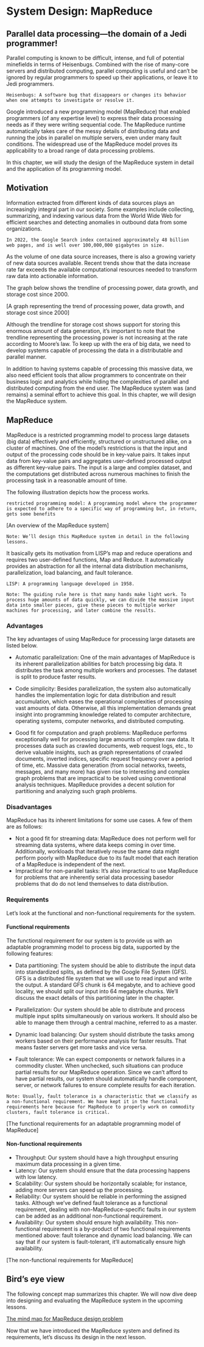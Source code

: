 # System Design: MapReduce
## Parallel data processing—the domain of a Jedi programmer!
Parallel computing is known to be difficult, intense, and full of potential minefields in terms of Heisenbugs. Combined with the rise of many-core servers and distributed computing, parallel computing is useful and can’t be ignored by regular programmers to speed up their applications, or leave it to Jedi programmers.

```
Heisenbugs: A software bug that disappears or changes its behavior when one attempts to investigate or resolve it.
```
Google introduced a new programming model (MapReduce) that enabled programmers (of any expertise level) to express their data processing needs as if they were writing sequential code. The MapReduce runtime automatically takes care of the messy details of distributing data and running the jobs in parallel on multiple servers, even under many fault conditions. The widespread use of the MapReduce model proves its applicability to a broad range of data processing problems.

In this chapter, we will study the design of the MapReduce system in detail and the application of its programming model.

## Motivation
Information extracted from different kinds of data sources plays an increasingly integral part in our society. Some examples include collecting, summarizing, and indexing various data from the World Wide Web for efficient searches and detecting anomalies in outbound data from some organizations.

```
In 2022, the Google Search index contained approximately 48 billion web pages, and is well over 100,000,000 gigabytes in size.
```
As the volume of one data source increases, there is also a growing variety of new data sources available. Recent trends show that the data increase rate far exceeds the available computational resources needed to transform raw data into actionable information.

The graph below shows the trendline of processing power, data growth, and storage cost since 2000.

[A graph representing the trend of processing power, data growth, and storage cost since 2000]

Although the trendline for storage cost shows support for storing this enormous amount of data generation, it’s important to note that the trendline representing the processing power is not increasing at the rate according to Moore’s law. To keep up with the era of big data, we need to develop systems capable of processing the data in a distributable and parallel manner.

In addition to having systems capable of processing this massive data, we also need efficient tools that allow programmers to concentrate on their business logic and analytics while hiding the complexities of parallel and distributed computing from the end user. The MapReduce system was (and remains) a seminal effort to achieve this goal. In this chapter, we will design the MapReduce system.


## MapReduce
MapReduce is a restricted programming model to process large datasets (big data) effectively and efficiently, structured or unstructured alike, on a cluster of machines. One of the model’s restrictions is that the input and output of the processing code should be in key-value pairs. It takes input data from key-value pairs and aggregates user-defined processed output as different key-value pairs. The input is a large and complex dataset, and the computations get distributed across numerous machines to finish the processing task in a reasonable amount of time.

The following illustration depicts how the process works.
```
restricted programming model: A programming model where the programmer is expected to adhere to a specific way of programming but, in return, gets some benefits
```

[An overview of the MapReduce system]

```
Note: We’ll design this MapReduce system in detail in the following lessons.
```
It basically gets its motivation from LISP’s map and reduce operations and requires two user-defined functions, Map and Reduce. It automatically provides an abstraction for all the internal data distribution mechanisms, parallelization, load balancing, and fault tolerance.
```
LISP: A programming language developed in 1958.
```

```
Note: The guiding rule here is that many hands make light work. To process huge amounts of data quickly, we can divide the massive input data into smaller pieces, give these pieces to multiple worker machines for processing, and later combine the results.
```
### Advantages
The key advantages of using MapReduce for processing large datasets are listed below.

- Automatic parallelization: One of the main advantages of MapReduce is its inherent parallelization abilities for batch processing big data. It distributes the task among multiple workers and processes. The dataset is split to produce faster results.

- Code simplicity: Besides parallelization, the system also automatically handles the implementation logic for data distribution and result accumulation, which eases the operational complexities of processing vast amounts of data. Otherwise, all this implementation demands great insight into programming knowledge related to computer architecture, operating systems, computer networks, and distributed computing.

- Good fit for computation and graph problems: MapReduce performs exceptionally well for processing large amounts of complex raw data. It processes data such as crawled documents, web request logs, etc., to derive valuable insights, such as graph representations of crawled documents, inverted indices, specific request frequency over a period of time, etc.
Massive data generation (from social networks, tweets, messages, and many more) has given rise to interesting and complex graph problems that are impractical to be solved using conventional analysis techniques. MapReduce provides a decent solution for partitioning and analyzing such graph problems.


### Disadvantages
MapReduce has its inherent limitations for some use cases. A few of them are as follows:

- Not a good fit for streaming data: MapReduce does not perform well for streaming data systems, where data keeps coming in over time. Additionally, workloads that iteratively reuse the same data might perform poorly with MapReduce due to its fault model that each iteration of a MapReduce is independent of the next.
- Impractical for non-parallel tasks: It’s also impractical to use MapReduce for problems that are inherently serial data processing basedor problems that do do not lend themselves to data distribution.


### Requirements
Let’s look at the functional and non-functional requirements for the system.

#### Functional requirements
The functional requirement for our system is to provide us with an adaptable programming model to process big data, supported by the following features:

- Data partitioning: The system should be able to distribute the input data into standardized splits, as defined by the Google File System (GFS). GFS is a distributed file system that we will use to read input and write the output. A standard GFS chunk is 64 megabyte, and to achieve good locality, we should split our input into 64 megabyte chunks. We’ll discuss the exact details of this partitioning later in the chapter.

- Parallelization: Our system should be able to distribute and process multiple input splits simultaneously on various workers. It should also be able to manage them through a central machine, referred to as a master.

- Dynamic load balancing: Our system should distribute the tasks among workers based on their performance analysis for faster results. That means faster servers get more tasks and vice versa.

- Fault tolerance: We can expect components or network failures in a commodity cluster. When unchecked, such situations can produce partial results for our MapReduce operation. Since we can’t afford to have partial results, our system should automatically handle component, server, or network failures to ensure complete results for each iteration.
```
Note: Usually, fault tolerance is a characteristic that we classify as a non-functional requirement. We have kept it in the functional requirements here because for MapReduce to properly work on commodity clusters, fault tolerance is critical.
```
[The functional requirements for an adaptable programming model of MapReduce]

#### Non-functional requirements
- Throughput: Our system should have a high throughput ensuring maximum data processing in a given time.
- Latency: Our system should ensure that the data processing happens with low latency.
- Scalability: Our system should be horizontally scalable; for instance, adding more servers can speed up the processing.
- Reliability: Our system should be reliable in performing the assigned tasks. Although we’ve defined fault tolerance as a functional requirement, dealing with non-MapReduce-specific faults in our system can be added as an additional non-functional requirement.
- Availability: Our system should ensure high availability. This non-functional requirement is a by-product of two functional requirements mentioned above: fault tolerance and dynamic load balancing. We can say that if our system is fault-tolerant, it’ll automatically ensure high availability.

[The non-functional requirements for MapReduce]

## Bird’s eye view
The following concept map summarizes this chapter. We will now dive deep into designing and evaluating the MapReduce system in the upcoming lessons.

[The mind map for MapReduce design problem](./overview.png)

Now that we have introduced the MapReduce system and defined its requirements, let’s discuss its design in the next lesson.
